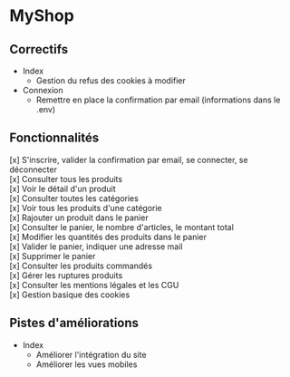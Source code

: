 # MyShop  

## Correctifs  
- Index  
  - Gestion du refus des cookies à modifier  
- Connexion  
  - Remettre en place la confirmation par email (informations dans le .env)  

## Fonctionnalités  
[x] S'inscrire, valider la confirmation par email, se connecter, se déconnecter  
[x] Consulter tous les produits  
[x] Voir le détail d'un produit  
[x] Consulter toutes les catégories  
[x] Voir tous les produits d'une catégorie  
[x] Rajouter un produit dans le panier  
[x] Consulter le panier, le nombre d'articles, le montant total  
[x] Modifier les quantités des produits dans le panier  
[x] Valider le panier, indiquer une adresse mail  
[x] Supprimer le panier  
[x] Consulter les produits commandés  
[x] Gérer les ruptures produits  
[x] Consulter les mentions légales et les CGU  
[x] Gestion basique des cookies  

## Pistes d'améliorations  
- Index  
  - Améliorer l'intégration du site  
  - Améliorer les vues mobiles   
